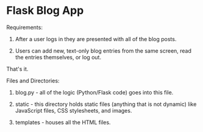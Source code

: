 # Flask Blog App

Requirements:

1. After a user logs in they are presented
with all of the blog posts.

2. Users can add new, text-only blog entries
from the same screen, read the entries themselves,
or log out.

That's it.

Files and Directories:

1. blog.py - all of the logic (Python/Flask code)
goes into this file.

2. static - this directory holds static files
(anything that is not dynamic) like JavaScript
files, CSS stylesheets, and images.

3. templates - houses all the HTML files.
